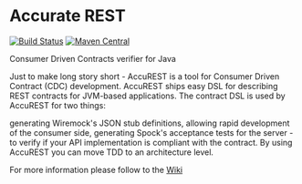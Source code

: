 Accurate REST
=============

[![Build Status](https://travis-ci.org/Codearte/accurest.svg?branch=master)](https://travis-ci.org/Codearte/accurest) [![Maven Central](https://maven-badges.herokuapp.com/maven-central/io.codearte.accurest/accurest-gradle-plugin/badge.svg)](https://maven-badges.herokuapp.com/maven-central/io.codearte.accurest/accurest-gradle-plugin)

Consumer Driven Contracts verifier for Java

Just to make long story short - AccuREST is a tool for Consumer Driven Contract (CDC) development. AccuREST ships easy DSL for describing REST contracts for JVM-based applications. The contract DSL is used by AccuREST for two things:

generating Wiremock's JSON stub definitions, allowing rapid development of the consumer side,
generating Spock's acceptance tests for the server - to verify if your API implementation is compliant with the contract.
By using AccuREST you can move TDD to an architecture level.

For more information please follow to the [Wiki](https://github.com/Codearte/accurest/wiki/1.-Introduction)
